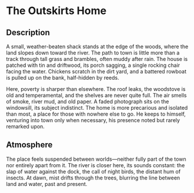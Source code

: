 # The Outskirts Home

## Description

A small, weather-beaten shack stands at the edge of the woods, where the land slopes down toward the river. The path to town is little more than a track through tall grass and brambles, often muddy after rain. The house is patched with tin and driftwood, its porch sagging, a single rocking chair facing the water. Chickens scratch in the dirt yard, and a battered rowboat is pulled up on the bank, half-hidden by reeds.

Here, poverty is sharper than elsewhere. The roof leaks, the woodstove is old and temperamental, and the shelves are never quite full. The air smells of smoke, river mud, and old paper. A faded photograph sits on the windowsill, its subject indistinct. The home is more precarious and isolated than most, a place for those with nowhere else to go. He keeps to himself, venturing into town only when necessary, his presence noted but rarely remarked upon.

## Atmosphere

The place feels suspended between worlds—neither fully part of the town nor entirely apart from it. The river is closer here, its sounds constant: the slap of water against the dock, the call of night birds, the distant hum of insects. At dawn, mist drifts through the trees, blurring the line between land and water, past and present. 